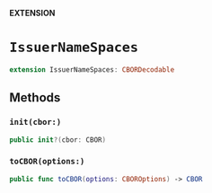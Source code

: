 **EXTENSION**

# `IssuerNameSpaces`
```swift
extension IssuerNameSpaces: CBORDecodable
```

## Methods
### `init(cbor:)`

```swift
public init?(cbor: CBOR)
```

### `toCBOR(options:)`

```swift
public func toCBOR(options: CBOROptions) -> CBOR
```
